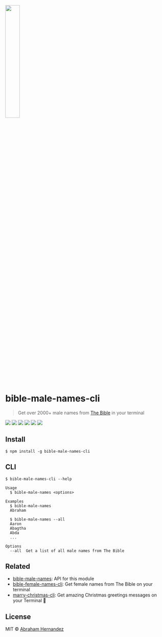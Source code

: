 <p>
	<a href="https://www.npmjs.com/package/bible-male-names-cli">
		<img src="https://cdn.shopify.com/s/files/1/1658/8287/products/Baylor__0006_Ornament-Gold-Christmas.png" width="30%" height="30%">
	</a>
	<br>
</p>

# bible-male-names-cli

> Get over 2000+ male names from [The Bible](https://www.google.com/search?q=The+Bible) in your terminal

[![](https://img.shields.io/travis/abranhe/bible-male-names-cli.svg?logo=travis)](https://travis-ci.org/abranhe/bible-male-names-cli)
[![](https://abranhe.com/badge.svg)](https://github.com/abranhe)
[![](https://cdn.abranhe.com/badges/cash-me.svg)](https://cash.me/$abranhe)
[![](https://cdn.abranhe.com/badges/patreon.svg)](https://patreon.com/abranhe)
[![](https://img.shields.io/github/license/abranhe/bible-male-names-cli.svg)](https://github.com/abranhe/bible-male-names-cli/blob/master/license)
[![](https://img.shields.io/npm/v/bible-male-names-cli.svg)](https://npmjs.com/package/bible-male-names-cli)


## Install

```
$ npm install -g bible-male-names-cli
```

## CLI

```
$ bible-male-names-cli --help
	
Usage
  $ bible-male-names <options>

Examples
  $ bible-male-names
  Abraham

  $ bible-male-names --all
  Aaron
  Abagtha
  Abda
  ...

Options
  --all  Get a list of all male names from The Bible
```

## Related

- [bible-male-names](https://github.com/abranhe/bible-male-names): API for this module
- [bible-female-names-cli](https://github.com/abranhe/bible-female-names-cli): Get female names from The Bible on your terminal
- [marry-christmas-cli](https://github.com/abranhe/marry-christmas-cli): Get amazing Christmas greetings messages on your Terminal 🎄


## License

MIT © [Abraham Hernandez](https://abranhe.com)
